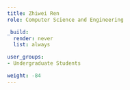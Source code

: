 ```yaml
---
title: Zhiwei Ren
role: Computer Science and Engineering

_build:
  render: never
  list: always

user_groups:
- Undergraduate Students

weight: -84
---
```

